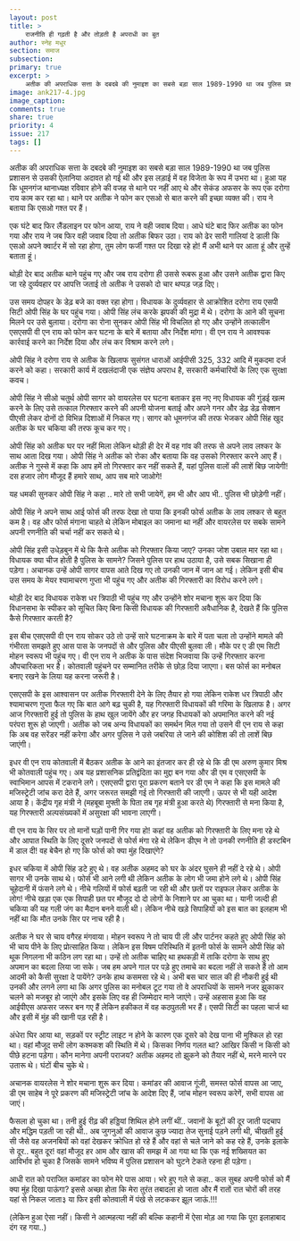 ```yaml
---
layout: post
title: >
    राजनीति ही गढ़ती है और तोड़ती है अपराधी का बुत
author: स्नेह मधुर
section: समाज
subsection:
primary: true
excerpt: >
    अतीक की अपराधिक सत्ता के दबदबे की नुमाइश का सबसे बड़ा साल 1989-1990 था जब पुलिस प्रशासन से उसकी ऐलानिया अदावत हो गई थी और इस लड़ाई में वह विजेता के रूप में उभरा था। हुआ यह कि धूमनगंज थानाध्यक्ष रविवार होने की वजह से थाने पर नहीं आए थे और ...
image: ank217-4.jpg
image_caption: 
comments: true
share: true
priority: 4
issue: 217
tags: []
---
```


अतीक की अपराधिक सत्ता के दबदबे की नुमाइश का सबसे बड़ा साल 1989-1990 था जब पुलिस प्रशासन से उसकी ऐलानिया अदावत हो गई थी और इस लड़ाई में वह विजेता के रूप में उभरा था। हुआ यह कि धूमनगंज थानाध्यक्ष रविवार होने की वजह से थाने पर नहीं आए थे और सेकंड अफसर के रूप एक दरोगा राय काम कर रहा था। थाने पर अतीक ने फोन कर एसओ से बात करने की इच्छा व्यक्त की। राय ने बताया कि एसओ गश्त पर हैं।

एक घंटे बाद फिर लैंडलाइन पर फोन आया, राय ने वही जवाब दिया। आधे घंटे बाद फिर अतीक का फोन गया और राय ने जब फिर वही जवाब दिया तो अतीक बिफर उठा। राय को ढेर सारी गालियां दे डाली कि एसओ अपने क्वार्टर में सो रहा होगा, तुम लोग फर्जी गश्त पर दिखा रहे हो! मैं अभी थाने पर आता हूं और तुन्हें बताता हूं।

थोड़ी देर बाद अतीक थाने पहुंच गए और जब राय दरोगा ही उससे रूबरू हुआ और उसने अतीक द्वारा किए जा रहे दुर्व्यवहार पर आपत्ति जताई तो अतीक ने उसको दो चार थप्पड़ जड़ दिए।

उस समय दोपहर के डेढ़ बजे का वक्त रहा होगा। विधायक के दुर्व्यवहार से आक्रोशित दरोगा राय एसपी सिटी ओपी सिंह के घर पहुंच गया। ओपी सिंह लंच करके झपकी की मुद्रा में थे। दरोगा के आने की सूचना मिलने पर उसे बुलाया। दरोगा का रोना सुनकर ओपी सिंह भी विचलित हो गए और उन्होंने तत्कालीन एसएसपी वी एन राय को फोन कर घटना के बारे में बताया और निर्देश मांगा। वी एन राय ने आवश्यक कार्रवाई करने का निर्देश दिया और लंच कर विश्राम करने लगे।

ओपी सिंह ने दरोगा राय से अतीक के खिलाफ सुसंगत धाराओं आईपीसी 325, 332 आदि में मुकदमा दर्ज करने को कहा। सरकारी कार्य में दखलंदाजी एक संज्ञेय अपराध है, सरकारी कर्मचारियों के लिए एक सुरक्षा कवच।

ओपी सिंह ने सीओ चतुर्थ ओपी सागर को वायरलेस पर घटना बताकर इस नए नए विधायक की गुंडई खत्म करने के लिए उसे तत्काल गिरफ्तार करने की अपनी योजना बताई और अपने गनर और डेढ़ डेढ़ सेक्शन पीएसी लेकर दोनों दो विभिन्न दिशाओं में निकल गए। सागर को धूमनगंज की तरफ भेजकर ओपी सिंह खुद अतीक के घर चकिया की तरफ कूच कर गए।

ओपी सिंह को अतीक घर पर नहीं मिला लेकिन थोड़ी ही देर में वह गांव की तरफ से अपने लाव लश्कर के साथ आता दिख गया। ओपी सिंह ने अतीक को रोका और बताया कि वह उसको गिरफ्तार करने आए हैं। अतीक ने गुस्से में कहा कि आप हमें तो गिरफ्तार कर नहीं सकते हैं, यहां पुलिस वालों की लाशें बिछ जायेगी! दस हजार लोग मौजूद हैं हमारे साथ, आप सब मारे जाओगे!

यह धमकी सुनकर ओपी सिंह ने कहा .. मारे तो सभी जायेगें, हम भी और आप भी.. पुलिस भी छोड़ेगी नहीं।

ओपी सिंह ने अपने साथ आई फोर्स की तरफ देखा तो पाया कि इनकी फोर्स अतीक के लाव लश्कर से बहुत कम है। वह और फोर्स मंगाना चाहते थे लेकिन मोबाइल का जमाना था नहीं और वायरलेस पर सबके सामने अपनी रणनीति की चर्चा नहीं कर सकते थे।

ओपी सिंह इसी उधेड़बुन में थे कि कैसे अतीक को गिरफ्तार किया जाए? उनका जोश उबाल मार रहा था। विधायक क्या चीज होती है पुलिस के सामने? जिसने पुलिस पर हाथ उठाया है, उसे सबक सिखाना ही पड़ेगा। अचानक उन्हें ओपी सागर वापस आते दिख गए तो उनकी जान में जान आ गई। लेकिन इसी बीच उस समय के मेयर श्यामाचरण गुप्ता भी पहुंच गए और अतीक की गिरफ्तारी का विरोध करने लगे।

थोड़ी देर बाद विधायक राकेश धर त्रिपाठी भी पहुंच गए और उन्होंने शोर मचाना शुरू कर दिया कि विधानसभा के स्पीकर को सूचित किए बिना किसी विधायक की गिरफ्तारी अवैधानिक है, देखते हैं कि पुलिस कैसे गिरफ्तार करती है?

इस बीच एसएसपी वी एन राय सोकर उठे तो उन्हें सारे घटनाक्रम के बारे में पता चला तो उन्होंने मामले की गंभीरता समझते हुए आस पास के जनपदों से और पुलिस और पीएसी बुलवा ली। मौके पर ए डी एम सिटी मोहन स्वरूप भी पहुंच गए। वी एन राय ने अतीक के पास संदेश भिजवाया कि उन्हें गिरफ्तार करना औपचारिकता भर है। कोतवाली पहुंचने पर सम्मानित तरीके से छोड़ दिया जाएगा। बस फोर्स का मनोबल बनाए रखने के लिया यह करना जरूरी है।

एसएसपी के इस आश्वासन पर अतीक गिरफ्तारी देने के लिए तैयार हो गया लेकिन राकेश धर त्रिपाठी और श्यामाचरण गुप्ता फैल गए कि बात आगे बढ़ चुकी है, यह गिरफ्तारी विधायकों की गरिमा के खिलाफ है। अगर आज गिरफ्तारी हुई तो पुलिस के हाथ खुल जायेंगे और हर जगह विधायकों को अपमानित करने की नई परंपरा शुरू हो जाएगी। अतीक को जब अन्य विधायकों का समर्थन मिल गया तो उसने वी एन राय से कहा कि अब वह सरेंडर नहीं करेगा और अगर पुलिस ने उसे जबरिया ले जाने की कोशिश की तो लाशें बिछ जाएंगी।

इधर वी एन राय कोतवाली में बैठकर अतीक के आने का इंतजार कर ही रहे थे कि डी एम अरुण कुमार मिश्र भी कोतवाली पहुंच गए। अब यह प्रशासनिक प्रतिद्वंदिता का मुद्दा बन गया और डी एम व एसएसपी के स्वाभिमान आपस में टकराने लगे। एसएसपी द्वारा पूरा प्रकरण बताने पर डी एम ने कहा कि इस मामले की मजिस्ट्रेटी जांच करा देते हैं, अगर जरूरत समझी गई तो गिरफ्तारी की जाएगी। ऊपर से भी यही आदेश आया है। केंद्रीय गृह मंत्री ने (महबूबा मुफ्ती के पिता तब गृह मंत्री हुआ करते थे) गिरफ्तारी से मना किया है, यह गिरफ्तारी अल्पसंख्यकों में असुरक्षा की भावना लाएगी।

वी एन राय के सिर पर तो मानों घड़ों पानी गिर गया हो! कहां वह अतीक को गिरफ्तारी के लिए मना रहे थे और आपात स्थिति के लिए दूसरे जनपदों से फोर्स मंगा रहे थे लेकिन डीएम ने तो उनकी रणनीति ही डस्टबिन में डाल दी! वह बेचैन हो गए कि फोर्स को क्या मुंह दिखाएंगे?

इधर चकिया में ओपी सिंह डटे हुए थे। वह अतीक अहमद को घर के अंदर घुसने ही नहीं दे रहे थे। ओपी सागर भी उनके साथ थे। फोर्स भी आने लगी थी लेकिन अतीक के लोग भी जमा होने लगे थे। ओपी सिंह चूहेदानी में फंसने लगे थे। नीचे गलियों में फोर्स बढ़ती जा रही थी और छतों पर राइफल लेकर अतीक के लोग! नीचे खड़ा एक एक सिपाही छत पर मौजूद दो दो लोगों के निशाने पर आ चुका था। यानी जल्दी ही चकिया की यह गली जंग का मैदान बनने वाली थी। लेकिन नीचे खड़े सिपाहियों को इस बात का इलहाम भी नहीं था कि मौत उनके सिर पर नाच रही है।

अतीक ने घर से चाय वगैरह मंगवाया। मोहन स्वरूप ने तो चाय पी ली और पार्टनर कहते हुए ओपी सिंह को भी चाय पीने के लिए प्रोत्साहित किया। लेकिन इस विषम परिस्थिति में इतनी फोर्स के सामने ओपी सिंह को थूक निगलना भी कठिन लग रहा था। उन्हें तो अतीक चाहिए था हथकड़ी में ताकि दरोगा के साथ हुए अपमान का बदला लिया जा सके। जब हम अपने गाल पर पड़े हुए तमाचे का बदला नहीं ले सकते हैं तो आम आदमी को कैसी सुरक्षा दे पायेंगे? उनके हाथ कसमसा रहे थे। अभी बस चार साल की ही नौकरी हुई थी उनकी और लगने लगा था कि अगर पुलिस का मनोबल टूट गया तो वे अपराधियों के सामने नजर झुकाकर चलने को मजबूर हो जाएंगे और इसके लिए वह ही जिम्मेदार माने जाएंगे। उन्हें अहसास हुआ कि वह आईपीएस अफसर जरूर बन गए हैं लेकिन हकीकत में वह कठपुतली भर हैं। एसपी सिटी का पहला चार्ज था और इसी में मुंह की खानी पड़ रही है।

अंधेरा घिर आया था, सड़कों पर स्ट्रीट लाइट न होने के कारण एक दूसरे को देख पाना भी मुश्किल हो रहा था। वहां मौजूद सभी लोग कश्मकश की स्थिति में थे। किसका निर्णय गलत था? आखिर किसी न किसी को पीछे हटना पड़ेगा। कौन मानेगा अपनी पराजय? अतीक अहमद तो झुकने को तैयार नहीं थे, मरने मारने पर उतारू थे। घंटों बीच चुके थे।

अचानक वायरलेस ने शोर मचाना शुरू कर दिया। कमांडर की आवाज गूंजी, समस्त फोर्स वापस आ जाए, डी एम साहेब ने पूरे प्रकरण की मजिस्ट्रेटी जांच के आदेश दिए हैं, जांच मोहन स्वरूप करेगें, सभी वापस आ जाएं।

फैसला हो चुका था। तनी हुई रीढ़ की हड्डियां शिथिल होने लगीं थीं.. जवानों के बूटों की दूर जाती पदचाप और मद्धिम पड़ती जा रही थी.. अब जुगनुओं की आवाज कुछ ज्यादा तेज सुनाई पड़ने लगी थी, चीखती हुई सी जैसे वह अजनबियों को वहां देखकर क्रोधित हो रहे हैं और वहां से चले जाने को कह रहे हैं, उनके इलाके से दूर.. बहुत दूर! वहां मौजूद हर आम और खास की समझ में आ गया था कि एक नई शख्सियत का आविर्भाव हो चुका है जिसके सामने भविष्य में पुलिस प्रशासन को घुटने टेकते रहना ही पड़ेगा।

आधी रात को पराजित कमांडर का फोन मेरे पास आया। भरे हुए गले से कहा.. कल सुबह अपनी फोर्स को मैं क्या मुंह दिखा पाऊंगा? इससे अच्छा होता कि मेरा तुरंत तबादला हो जाता और मैं रातों रात चोरों की तरह यहां से निकल जाता३ या फिर इसी कोतवाली में पंखे से लटककर झूल जाऊं.!!!

(लेकिन हुआ ऐसा नहीं। किसी ने आत्महत्या नहीं की बल्कि कहानी में ऐसा मोड़ आ गया कि पूरा इलाहाबाद दंग रह गया..)